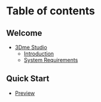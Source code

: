 # Table of contents

## Welcome

* [3Dme Studio](README.md)
  * [Introduction](welcome/3dme-studio/introduction.md)
  * [System Requirements](welcome/3dme-studio/system-requirements.md)

## Quick Start

* [Preview](quick-start/preview.md)
